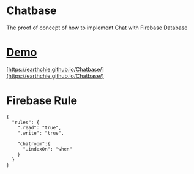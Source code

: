 # Chatbase 
The proof of concept of how to implement Chat with Firebase Database

# [Demo](https://earthchie.github.io/Chatbase/)
[https://earthchie.github.io/Chatbase/](https://earthchie.github.io/Chatbase/)

# Firebase Rule

```
{
  "rules": {
    ".read": "true",
    ".write": "true",
    
    "chatroom":{
      ".indexOn": "when"
    }
  }
}
```
